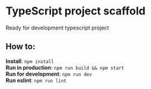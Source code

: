 # TypeScript project scaffold

Ready for development typescript project

## How to:

__Install__: `npm install`\
__Run in production__: `npm run build && npm start`\
__Run for development__: `npm run dev`\
__Run eslint__: `npm run lint`
